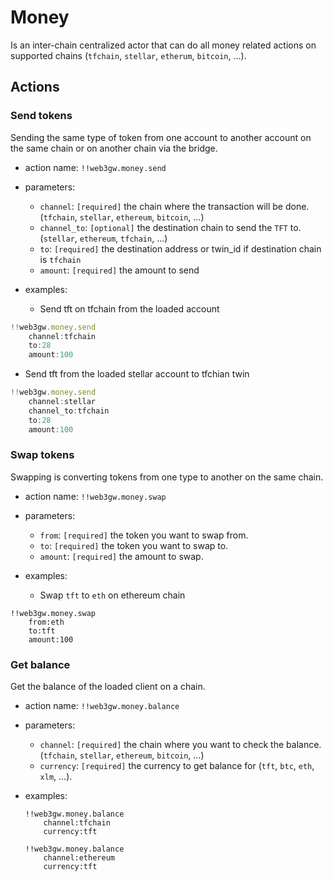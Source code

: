 # Money

Is an inter-chain centralized actor that can do all money related actions on supported chains (`tfchain`, `stellar`, `etherum`, `bitcoin`, ...).

## Actions

### Send tokens

Sending the same type of token from one account to another account on the same chain or on another chain via the bridge.

- action name: `!!web3gw.money.send`
- parameters:
  - `channel`: `[required]` the chain where the transaction will be done. (`tfchain`, `stellar`, `ethereum`, `bitcoin`, ...)
  - `channel_to`: `[optional]` the destination chain to send the `TFT` to. (`stellar`, `ethereum`, `tfchain`, ...)
  - `to`: `[required]` the destination address or twin_id if destination chain is `tfchain`
  - `amount`: `[required]` the amount to send

- examples:
  - Send tft on tfchain from the loaded account

```js
!!web3gw.money.send
    channel:tfchain
    to:28
    amount:100
```
- Send tft from the loaded stellar account to tfchian twin

```js
!!web3gw.money.send
    channel:stellar
    channel_to:tfchain
    to:28
    amount:100
```

### Swap tokens

Swapping is converting tokens from one type to another on the same chain.

- action name: `!!web3gw.money.swap`
- parameters:
  - `from`: `[required]` the token you want to swap from.
  - `to`: `[required]` the token you want to swap to.
  - `amount`: `[required]` the amount to swap.

- examples:
  - Swap `tft` to `eth` on ethereum chain

```
!!web3gw.money.swap
    from:eth
    to:tft
    amount:100
```

### Get balance

Get the balance of the loaded client on a chain.

- action name: `!!web3gw.money.balance`
- parameters:
  - `channel`: `[required]` the chain where you want to check the balance. (`tfchain`, `stellar`, `ethereum`, `bitcoin`, ...)
  - `currency`: `[required]` the currency to get balance for (`tft`, `btc`, `eth`, `xlm`, ...).
- examples:

    ```
    !!web3gw.money.balance
        channel:tfchain
        currency:tft
    ```

    ```
    !!web3gw.money.balance
        channel:ethereum
        currency:tft
    ```
